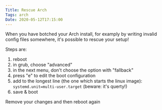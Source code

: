 ```yaml
---
Title: Rescue Arch
Tags: arch
Date: 2020-05-12T17:15:00
---
```


When you have botched your Arch install, for examply by writing invalid config files somewhere, it's possible to rescue your setup!

Steps are:

1. reboot
2. in grub, choose "advanced"
3. in the next menu, don't choose the option with "fallback"
4. press "e" to edit the boot configuration
5. add to the longest line (the one which starts the linux image): `systemd.unit=multi-user.target` (beware: it's querty!)
6. save & boot

Remove your changes and then reboot again
